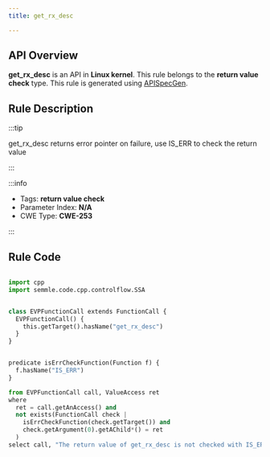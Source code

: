 ```yaml
---
title: get_rx_desc

---
```



## API Overview
**get_rx_desc** is an API in **Linux kernel**. This rule belongs to the **return value check** type. This rule is generated using [APISpecGen](../../tools/APISpecGen).
## Rule Description

:::tip

get_rx_desc returns error pointer on failure, use IS_ERR to check the return value

:::

:::info

- Tags: **return value check**
- Parameter Index: **N/A**
- CWE Type: **CWE-253**

:::

## Rule Code
```python

import cpp
import semmle.code.cpp.controlflow.SSA


class EVPFunctionCall extends FunctionCall {
  EVPFunctionCall() {
    this.getTarget().hasName("get_rx_desc")
  }
}


predicate isErrCheckFunction(Function f) {
  f.hasName("IS_ERR") 
}

from EVPFunctionCall call, ValueAccess ret
where
  ret = call.getAnAccess() and
  not exists(FunctionCall check |
    isErrCheckFunction(check.getTarget()) and
    check.getArgument(0).getAChild*() = ret
  )
select call, "The return value of get_rx_desc is not checked with IS_ERR."
    
```